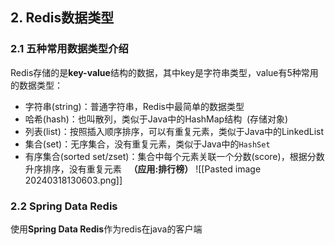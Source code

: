 ## 2. Redis数据类型

### 2.1 五种常用数据类型介绍

Redis存储的是**key-value**结构的数据，其中key是字符串类型，value有5种常用的数据类型：

- 字符串(string)：普通字符串，Redis中最简单的数据类型
- 哈希(hash)：也叫散列，类似于Java中的HashMap结构  (存储对象)
- 列表(list)：按照插入顺序排序，可以有重复元素，类似于Java中的LinkedList
- 集合(set)：无序集合，没有重复元素，类似于Java中的``HashSet``
- 有序集合(sorted set/zset)：集合中每个元素关联一个分数(score)，根据分数升序排序，没有重复元素   **（应用:排行榜）**
![[Pasted image 20240318130603.png]]
### 2.2 Spring Data Redis

使用**Spring Data Redis**作为redis在java的客户端

